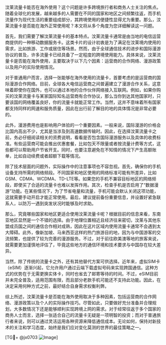 汶莱流量卡能否在海外使用？这个问题是许多跨境旅行者和商务人士关注的焦点。随着全球化的发展，越来越多的人需要在不同的国家和地区之间频繁往返，而手机流量作为现代生活的重要组成部分，其跨境使用的便捷性显得尤为重要。那么，汶莱流量卡是否能在海外正常使用呢？本文将从多个角度为您详细解读这一问题。

首先，我们需要了解汶莱流量卡的基本特点。汶莱流量卡通常是由当地的电信运营商提供的一种移动数据服务卡。这类卡片的设计初衷是为了满足在汶莱境内使用的需求，比如旅游、工作或居住等场景。然而，由于全球通信技术的进步和国际漫游协议的普及，许多流量卡已经具备了一定程度的跨境使用能力。具体来说，汶莱流量卡是否能在海外使用，主要取决于以下几个因素：运营商的合作网络、漫游政策以及用户的实际使用情况。

对于普通用户而言，选择一张能够在海外使用的流量卡，首要考虑的是运营商的国际漫游合作网络。目前，全球各大电信运营商之间普遍建立了漫游合作关系，这意味着即使你在国外，也可以通过本地的合作伙伴网络接入互联网。例如，如果你购买的汶莱流量卡与某家国际知名运营商有合作协议，那么当你到达其他国家时，只要该国的网络覆盖良好，你的流量卡就能正常工作。当然，这并不意味着所有国家都支持同样的网速和服务质量，因此在出行前了解目的地的具体情况是非常必要的。

此外，漫游费用也是影响用户体验的一个重要因素。一般来说，国际漫游的价格会比国内高出不少，尤其是当涉及到高速数据传输时。因此，在选择汶莱流量卡之前，务必仔细阅读相关的资费说明，看看是否包含国际漫游服务以及具体的收费标准。有些运营商可能会推出优惠套餐，比如包天不限量或者按流量计费等方式，这些都可以帮助用户节省开支。同时，也要注意避免在不知情的情况下产生高额账单，比如自动续费或者超额下载等情况。

除了技术层面的问题外，实际操作中的注意事项也不容忽视。首先，确保你的手机设备支持所需的网络频段。不同国家和地区使用的网络标准可能有所差异，比如GSM、CDMA、WCDMA、TD-LTE等。如果您的手机不兼容目标地区的网络频段，即使买了合适的流量卡也难以发挥作用。其次，检查手机是否启用了“数据漫游”功能。在某些情况下，为了节省电量和流量，手机可能会默认关闭这项功能，这就需要手动开启才能正常使用。最后，建议提前备份重要信息，并设置好紧急联系人，以防万一遇到突发状况时能够及时求助。

那么，究竟哪些国家和地区更适合使用汶莱流量卡呢？根据目前的信息来看，东南亚地区显然是一个不错的选择。由于地理位置相近且经济往来密切，汶莱与其他东盟成员国之间的通信合作相对成熟，因此在这片区域内使用流量卡通常不会遇到太大障碍。此外，像新加坡、马来西亚这样的热门旅游目的地，因为与中国游客的交流频繁，也提供了较为完善的漫游服务。不过，对于前往欧美澳等地的旅客来说，就需要更加谨慎地评估了，毕竟这些地方的通信环境和技术要求与中国存在较大差异。

当然，除了传统的流量卡之外，还有其他替代方案可供选择。近年来，虚拟SIM卡（eSIM）逐渐兴起，它允许用户通过云端下载虚拟号码来实现跨国通信。这种方式的优势在于无需更换实体卡，同时也省去了邮寄等待的时间。不过，eSIM目前并未完全普及，适用范围有限，而且部分老款手机可能还不支持此功能。因此，在决定采用何种方式之前，最好结合自身需求权衡利弊。

综上所述，汶莱流量卡是否能在海外使用取决于多种因素，包括运营商的合作网络、漫游政策以及个人的实际操作技巧。尽管如此，只要做好充分准备并合理规划，大多数情况下还是能够顺利实现跨境上网的需求。对于经常往返于多个国家的商务人士而言，选择一张适合自己的流量卡无疑是一项明智的投资；而对于普通旅行者来说，则可以通过灵活运用各种资源来降低通信成本。无论如何，保持对新技术的关注和学习态度，始终是我们应对变化莫测的世界的最佳策略之一。

[TG💪+ @jx0703 ![Image](https://github.com/user-attachments/assets/dbca1d08-cadb-493c-b0ec-ad6f7a83f270)]